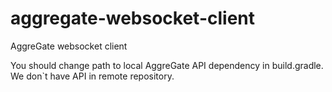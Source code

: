 # aggregate-websocket-client
AggreGate websocket client

You should change path to local AggreGate API dependency in build.gradle. We don`t have API in remote repository.
